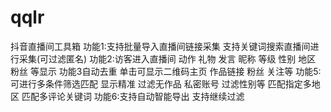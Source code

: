# qqlr
抖音直播间工具箱  功能1:支持批量导入直播间链接采集 支持关键词搜索直播间进行采集(可过滤匿名) 功能2:访客进入直播间 动作 礼物 发言 昵称 等级 性别 地区 粉丝 等显示  功能3自动去重 单击可显示二维码主页 作品链接 粉丝 关注等 功能5:可进行多条件筛选匹配 显示精准 过滤无作品 私密账号 过滤性别等 匹配指定多地区  匹配多评论关键词 功能6:支持自动智能导出 支持继续过滤
